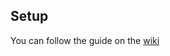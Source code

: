 ## Setup

You can follow the guide on the [wiki](https://github.com/DavidIlie/sharex-upload-server/wiki/Installation-Guide#installing-with-ansible)
